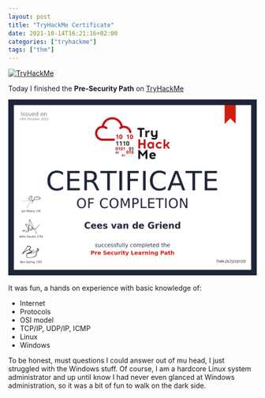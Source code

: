 ```yaml
---
layout: post
title: "TryHackMe Certificate"
date: 2021-10-14T16:21:16+02:00
categories: ["tryhackme"]
tags: ["thm"]
---
```


[![TryHackMe](https://tryhackme-badges.s3.amazonaws.com/wastebasket.png)](https://tryhackme.com/p/wastebasket)

Today I finished the **Pre-Security Path** on [TryHackMe](https://www.tryhackme.com/)

![Certificate](/images/THM-DLTJ2OJY2D.png)

It was fun, a hands on experience with basic knowledge of:
- Internet
- Protocols
- OSI model
- TCP/IP, UDP/IP, ICMP
- Linux
- Windows

To be honest, must questions I could answer out of mu head, I just struggled with the Windows stuff.
Of course, I am a hardcore Linux system administrator and up until know I had never even glanced at Windows administration,
so it was a bit of fun to walk on the dark side.

